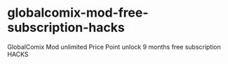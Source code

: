 # globalcomix-mod-free-subscription-hacks
GlobalComix Mod unlimited Price Point unlock 9 months free subscription HACKS
